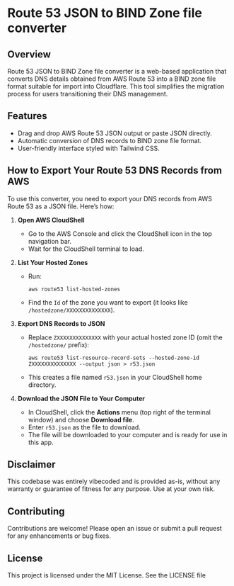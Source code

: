 # Route 53 JSON to BIND Zone file converter

## Overview
Route 53 JSON to BIND Zone file converter is a web-based application that converts DNS details obtained from AWS Route 53 into a BIND zone file format suitable for import into Cloudflare. This tool simplifies the migration process for users transitioning their DNS management.

## Features
- Drag and drop AWS Route 53 JSON output or paste JSON directly.
- Automatic conversion of DNS records to BIND zone file format.
- User-friendly interface styled with Tailwind CSS.

## How to Export Your Route 53 DNS Records from AWS

To use this converter, you need to export your DNS records from AWS Route 53 as a JSON file. Here’s how:

1. **Open AWS CloudShell**
	- Go to the AWS Console and click the CloudShell icon in the top navigation bar.
	- Wait for the CloudShell terminal to load.

2. **List Your Hosted Zones**
	- Run:
	  ```
	  aws route53 list-hosted-zones
	  ```
	- Find the `Id` of the zone you want to export (it looks like `/hostedzone/XXXXXXXXXXXXXX`).

3. **Export DNS Records to JSON**
	- Replace `ZXXXXXXXXXXXXXX` with your actual hosted zone ID (omit the `/hostedzone/` prefix):
	  ```
	  aws route53 list-resource-record-sets --hosted-zone-id ZXXXXXXXXXXXXXX --output json > r53.json
	  ```
	- This creates a file named `r53.json` in your CloudShell home directory.

4. **Download the JSON File to Your Computer**
	- In CloudShell, click the **Actions** menu (top right of the terminal window) and choose **Download file**.
	- Enter `r53.json` as the file to download.
	- The file will be downloaded to your computer and is ready for use in this app.

## Disclaimer
This codebase was entirely vibecoded and is provided as-is, without any warranty or guarantee of fitness for any purpose. Use at your own risk.

## Contributing
Contributions are welcome! Please open an issue or submit a pull request for any enhancements or bug fixes.

## License
This project is licensed under the MIT License. See the LICENSE file
